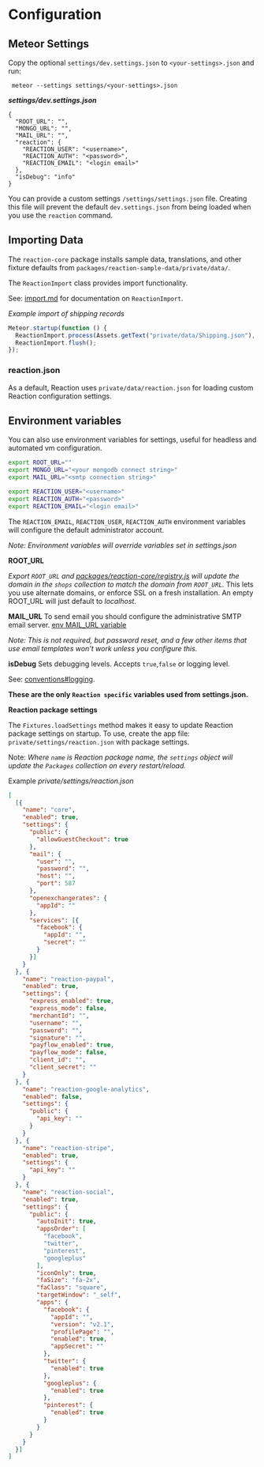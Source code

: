 # Configuration
## Meteor Settings
Copy the optional `settings/dev.settings.json` to `<your-settings>.json` and run:

```
 meteor --settings settings/<your-settings>.json
```

**_settings/dev.settings.json_**

```
{
  "ROOT_URL": "",
  "MONGO_URL": "",
  "MAIL_URL": "",
  "reaction": {
    "REACTION_USER": "<username>",
    "REACTION_AUTH": "<password>",
    "REACTION_EMAIL": "<login email>"
  },
  "isDebug": "info"
}
```

You can provide a custom settings `/settings/settings.json` file. Creating this file will prevent the default `dev.settings.json` from being loaded when you use the `reaction` command.

## Importing Data
The `reaction-core` package installs sample data, translations, and other fixture defaults from `packages/reaction-sample-data/private/data/`.

The `ReactionImport` class provides import functionality.

See: [import.md](import.md) for documentation on `ReactionImport`.

_Example import of shipping records_

```javascript
Meteor.startup(function () {
  ReactionImport.process(Assets.getText("private/data/Shipping.json"), ["name"], ReactionImport.shipping);
  ReactionImport.flush();
});
```

### reaction.json
As a default, Reaction uses `private/data/reaction.json` for loading custom Reaction configuration settings.

## Environment variables
You can also use environment variables for settings, useful for headless and automated vm configuration.

```bash
export ROOT_URL=""
export MONGO_URL="<your mongodb connect string>"
export MAIL_URL="<smtp connection string>"

export REACTION_USER="<username>"
export REACTION_AUTH="<password>"
export REACTION_EMAIL="<login email>"
```

The `REACTION_EMAIL`, `REACTION_USER`, `REACTION_AUTH` environment variables will configure the default administrator account.

_Note: Environment variables will override variables set in settings.json_

**ROOT_URL**

_Export `ROOT_URL` and [packages/reaction-core/registry.js](https://github.com/reactioncommerce/reaction/blob/development/packages/reaction-core/server/registry.js) will update the domain in the `shops` collection to match the domain from `ROOT_URL`._ This lets you use alternate domains, or enforce SSL on a fresh installation.  An empty ROOT_URL will just default to _localhost_.

**MAIL_URL** To send email you should configure the administrative SMTP email server. [env MAIL_URL variable](https://docs.meteor.com/#email_send)

_Note: This is not required, but password reset, and a few other items that use email templates won't work unless you configure this._

**isDebug** Sets debugging levels. Accepts `true`,`false` or logging level.

See: [conventions#logging](developer/architecture/logging/md).

**These are the only `Reaction specific` variables used from settings.json.**

**Reaction package settings**

The `Fixtures.loadSettings` method makes it easy to update Reaction package settings on startup. To use, create the app file: `private/settings/reaction.json` with package settings.

Note: _Where `name` is Reaction package name, the `settings` object will update the `Packages` collection on every restart/reload._

Example _private/settings/reaction.json_

```json
[
  [{
    "name": "core",
    "enabled": true,
    "settings": {
      "public": {
        "allowGuestCheckout": true
      },
      "mail": {
        "user": "",
        "password": "",
        "host": "",
        "port": 587
      },
      "openexchangerates": {
        "appId": ""
      },
      "services": [{
        "facebook": {
          "appId": "",
          "secret": ""
        }
      }]
    }
  }, {
    "name": "reaction-paypal",
    "enabled": true,
    "settings": {
      "express_enabled": true,
      "express_mode": false,
      "merchantId": "",
      "username": "",
      "password": "",
      "signature": "",
      "payflow_enabled": true,
      "payflow_mode": false,
      "client_id": "",
      "client_secret": ""
    }
  }, {
    "name": "reaction-google-analytics",
    "enabled": false,
    "settings": {
      "public": {
        "api_key": ""
      }
    }
  }, {
    "name": "reaction-stripe",
    "enabled": true,
    "settings": {
      "api_key": ""
    }
  }, {
    "name": "reaction-social",
    "enabled": true,
    "settings": {
      "public": {
        "autoInit": true,
        "appsOrder": [
          "facebook",
          "twitter",
          "pinterest",
          "googleplus"
        ],
        "iconOnly": true,
        "faSize": "fa-2x",
        "faClass": "square",
        "targetWindow": "_self",
        "apps": {
          "facebook": {
            "appId": "",
            "version": "v2.1",
            "profilePage": "",
            "enabled": true,
            "appSecret": ""
          },
          "twitter": {
            "enabled": true
          },
          "googleplus": {
            "enabled": true
          },
          "pinterest": {
            "enabled": true
          }
        }
      }
    }
  }]
]
```
